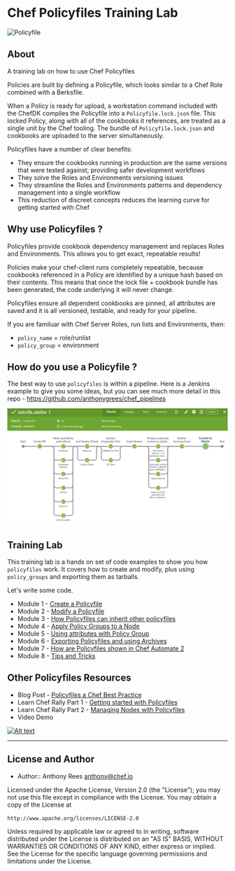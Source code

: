 # Chef Policyfiles Training Lab
![Policyfile](/images/policyfile.png)
## About
A training lab on how to use Chef Policyfiles

Policies are built by defining a Policyfile, which looks similar to a Chef Role combined with a Berksfile.

When a Policy is ready for upload, a workstation command included with the ChefDK compiles the Policyfile into a ```Policyfile.lock.json``` file. This locked Policy, along with all of the cookbooks it references, are treated as a single unit by the Chef tooling. The bundle of ```Policyfile.lock.json``` and cookbooks are uploaded to the server simultaneously.

Policyfiles have a number of clear benefits:
 - They ensure the cookbooks running in production are the same versions that were tested against; providing safer development workflows
 - They solve the Roles and Environments versioning issues
 - They streamline the Roles and Environments patterns and dependency management into a single workflow
 - This reduction of discreet concepts reduces the learning curve for getting started with Chef

## Why use Policyfiles ?
Policyfiles provide cookbook dependency management and replaces Roles and Environments. This allows you to get exact, repeatable results!

Policies make your chef-client runs completely repeatable, because cookbooks referenced in a Policy are identified by a unique hash based on their contents. This means that once the lock file + cookbook bundle has been generated, the code underlying it will never change.

Policyfiles ensure all dependent cookbooks are pinned, all attributes are saved and it is all versioned, testable, and ready for your pipeline.

If you are familuar with Chef Server Roles, run lists and Environments, then:
- ```policy_name```  = role/runlist
- ```policy_group``` = environment

## How do you use a Policyfile ?
The best way to use ```policyfiles``` is within a pipeline.  Here is a Jenkins example to give you some ideas, but you can see much more detail in this repo - https://github.com/anthonygrees/chef_pipelines

![Cookbook Pipeline](https://github.com/anthonygrees/chef_pipelines/blob/master/images/policyfile_pipeline.png)

## Training Lab
This training lab is a hands on set of code examples to show you how ```policyfiles``` work.  It covers how to create and modify, plus using ```policy_groups``` and exporting them as tarballs.

Let's write some code.

- Module 1 - <a href="https://github.com/kenlangdon/policyfiles_training/blob/master/module/part_a.md">Create a Policyfile</a>
- Module 2 - <a href="https://github.com/kenlangdon/policyfiles_training/blob/master/module/part_b.md">Modify a Policyfile</a>
- Module 3 - <a href="https://github.com/kenlangdon/policyfiles_training/blob/master/module/part_c.md">How Policyfiles can inherit other policyfiles</a>
- Module 4 - <a href="https://github.com/kenlangdon/policyfiles_training/blob/master/module/part_d.md">Apply Policy Groups to a Node</a>
- Module 5 - <a href="https://github.com/kenlangdon/policyfiles_training/blob/master/module/part_e.md">Using attributes with Policy Group</a>
- Module 6 - <a href="https://github.com/kenlangdon/policyfiles_training/blob/master/module/part_f.md">Exporting Policyfiles and using Archives</a>
- Module 7 - <a href="https://github.com/kenlangdon/policyfiles_training/blob/master/module/part_y.md">How are Policyfiles shown in Chef Automate 2</a>
- Module 8 - <a href="https://github.com/kenlangdon/policyfiles_training/blob/master/module/part_z.md">Tips and Tricks</a>

## Other Policyfiles Resources
 - Blog Post - <a href="https://blog.chef.io/2019/03/05/policyfiles-a-chef-best-practice/">Policyfiles a Chef Best Practice</a>
 - Learn Chef Rally Part 1 - <a href="https://learn.chef.io/modules/getting-started-with-policyfiles#/">Getting started with Policyfiles</a>
 - Learn Chef Rally Part 2 - <a href="https://learn.chef.io/modules/managing-nodes-with-policyfiles#/">Managing Nodes with Policyfiles</a>
 - Video Demo

[![Alt text](https://img.youtube.com/vi/n4rbrYpcuMk/0.jpg)](https://youtu.be/n4rbrYpcuMk)


---
## License and Author

* Author:: Anthony Rees <anthony@chef.io>

Licensed under the Apache License, Version 2.0 (the "License");
you may not use this file except in compliance with the License.
You may obtain a copy of the License at

    http://www.apache.org/licenses/LICENSE-2.0

Unless required by applicable law or agreed to in writing, software
distributed under the License is distributed on an "AS IS" BASIS,
WITHOUT WARRANTIES OR CONDITIONS OF ANY KIND, either express or implied.
See the License for the specific language governing permissions and
limitations under the License.
